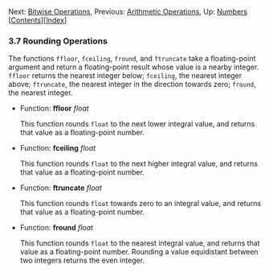 <!-- This is the GNU Emacs Lisp Reference Manual
corresponding to Emacs version 27.2.

Copyright (C) 1990-1996, 1998-2021 Free Software Foundation,
Inc.

Permission is granted to copy, distribute and/or modify this document
under the terms of the GNU Free Documentation License, Version 1.3 or
any later version published by the Free Software Foundation; with the
Invariant Sections being "GNU General Public License," with the
Front-Cover Texts being "A GNU Manual," and with the Back-Cover
Texts as in (a) below.  A copy of the license is included in the
section entitled "GNU Free Documentation License."

(a) The FSF's Back-Cover Text is: "You have the freedom to copy and
modify this GNU manual.  Buying copies from the FSF supports it in
developing GNU and promoting software freedom." -->

<!-- Created by GNU Texinfo 6.7, http://www.gnu.org/software/texinfo/ -->

Next: [Bitwise Operations](Bitwise-Operations.html), Previous: [Arithmetic Operations](Arithmetic-Operations.html), Up: [Numbers](Numbers.html)   \[[Contents](index.html#SEC_Contents "Table of contents")]\[[Index](Index.html "Index")]

### 3.7 Rounding Operations

The functions `ffloor`, `fceiling`, `fround`, and `ftruncate` take a floating-point argument and return a floating-point result whose value is a nearby integer. `ffloor` returns the nearest integer below; `fceiling`, the nearest integer above; `ftruncate`, the nearest integer in the direction towards zero; `fround`, the nearest integer.

*   Function: **ffloor** *float*

    This function rounds `float` to the next lower integral value, and returns that value as a floating-point number.

<!---->

*   Function: **fceiling** *float*

    This function rounds `float` to the next higher integral value, and returns that value as a floating-point number.

<!---->

*   Function: **ftruncate** *float*

    This function rounds `float` towards zero to an integral value, and returns that value as a floating-point number.

<!---->

*   Function: **fround** *float*

    This function rounds `float` to the nearest integral value, and returns that value as a floating-point number. Rounding a value equidistant between two integers returns the even integer.
